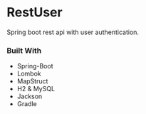 # RestUser
Spring boot rest api with user  authentication.

### Built With
* Spring-Boot
* Lombok
* MapStruct
* H2 & MySQL
* Jackson
* Gradle

